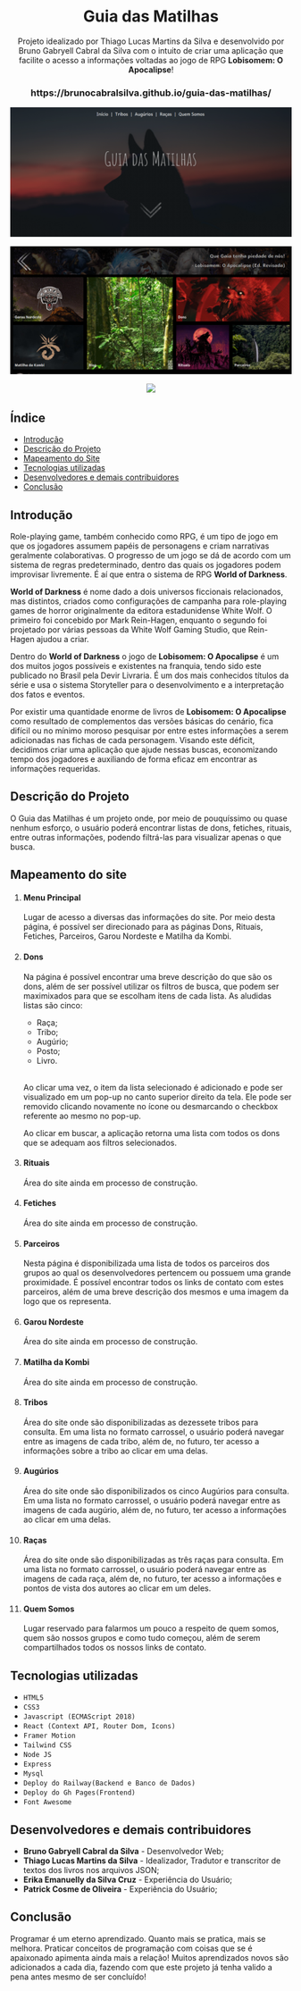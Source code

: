 <h1 align="center">Guia das Matilhas</h1>

<p align="center">Projeto idealizado por Thiago Lucas Martins da Silva e desenvolvido por Bruno Gabryell Cabral da Silva com o intuito de criar uma aplicação que facilite o acesso a informações voltadas ao jogo de RPG <strong>Lobisomem: O Apocalipse</strong>!</p>

<h3 align="center">https://brunocabralsilva.github.io/guia-das-matilhas/</h3>

![Tela Inicial da Aplicação](front-end/src/images/menu/apresentation01.png)

![Menu principal](front-end/src/images/menu/apresentation02.png)

<p align="center">
<img src="http://img.shields.io/static/v1?label=STATUS&message=EM%20DESENVOLVIMENTO&color=GREEN&style=for-the-badge"/>
</p>

<h2> Índice</h2>

* [Introdução](#intro)
* [Descrição do Projeto](#descrição-do-projeto)
* [Mapeamento do Site](#mapeamento)
* [Tecnologias utilizadas](#tecnologias-utilizadas)
* [Desenvolvedores e demais contribuidores](#pessoas-envolvidas)
* [Conclusão](#conclusão)

<h2 id="intro">Introdução</h2>

<p>Role-playing game, também conhecido como RPG, é um tipo de jogo em que os jogadores assumem papéis de personagens e criam narrativas geralmente colaborativas. O progresso de um jogo se dá de acordo com um sistema de regras predeterminado, dentro das quais os jogadores podem improvisar livremente. É aí que entra o sistema de RPG <strong>World of Darkness</strong>.</p>

<p><strong>World of Darkness</strong> é nome dado a dois universos ficcionais relacionados, mas distintos, criados como configurações de campanha para role-playing games de horror originalmente da editora estadunidense White Wolf. O primeiro foi concebido por Mark Rein-Hagen, enquanto o segundo foi projetado por várias pessoas da White Wolf Gaming Studio, que Rein-Hagen ajudou a criar.</p>

<p>Dentro do <strong>World of Darkness</strong> o jogo de <strong>Lobisomem: O Apocalipse</strong> é um dos muitos jogos possíveis e existentes na franquia, tendo sido este publicado no Brasil pela Devir Livraria. É um dos mais conhecidos títulos da série e usa o sistema Storyteller para o desenvolvimento e a interpretação dos fatos e eventos.</p>

<p>Por existir uma quantidade enorme de livros de <strong>Lobisomem: O Apocalipse</strong> como resultado de complementos das versões básicas do cenário, fica difícil ou no mínimo moroso pesquisar por entre estes informações a serem adicionadas nas fichas de cada personagem. Visando este déficit, decidimos criar uma aplicação que ajude nessas buscas, economizando tempo dos jogadores e auxiliando de forma eficaz em encontrar as informações requeridas.</p>

<h2 id="descrição-do-projeto">Descrição do Projeto</h2>

<p>O Guia das Matilhas é um projeto onde, por meio de pouquíssimo ou quase nenhum esforço, o usuário poderá encontrar listas de dons, fetiches, rituais, entre outras informações, podendo filtrá-las para visualizar apenas o que busca.
</p>

<h2 id="mapeamento">Mapeamento do site </h2>

<ol>
<li><h4>Menu Principal</h4></li> 

<p>Lugar de acesso a diversas das informações do site. Por meio desta página, é possível ser direcionado para as páginas Dons, Rituais, Fetiches, Parceiros, Garou Nordeste e Matilha da Kombi.</p>

<p> </p>

<li><h4>Dons</h4></li> 
<p>Na página é possível encontrar uma breve descrição do que são os dons, além de ser possível utilizar os filtros de busca, que podem ser maximixados para que se escolham itens de cada lista. As aludidas listas são cinco:</p>

<ul>
<li>Raça;</li>
<li>Tribo;</li>
<li>Augúrio;</li>
<li>Posto;</li>
<li>Livro.</li>
</ul>
<br>
<p>Ao clicar uma vez, o item da lista selecionado é adicionado e pode ser visualizado em um pop-up no canto superior direito da tela. Ele pode ser removido clicando novamente no ícone ou desmarcando o checkbox referente ao mesmo no pop-up.</p>
<p>Ao clicar em buscar, a aplicação retorna uma lista com todos os dons que se adequam aos filtros selecionados.</p>

<li><h4>Rituais</h4></li>

<p> Área do site ainda em processo de construção.</p>

<li><h4>Fetiches</h4></li>

<p> Área do site ainda em processo de construção.</p>

<li><h4>Parceiros</h4></li>

<p>Nesta página é disponibilizada uma lista de todos os parceiros dos grupos ao qual os desenvolvedores pertencem ou possuem uma grande proximidade. É possível encontrar todos os links de contato com estes parceiros, além de uma breve descrição dos mesmos e uma imagem da logo que os representa.</p>

<li><h4>Garou Nordeste</h4></li>

<p> Área do site ainda em processo de construção.</p>

<li><h4>Matilha da Kombi</h4></li>

<p> Área do site ainda em processo de construção.</p>

<li><h4>Tribos</h4></li>

<p> Área do site onde são disponibilizadas as dezessete tribos para consulta. Em uma lista no formato carrossel, o usuário poderá navegar entre as imagens de cada tribo, além de, no futuro, ter acesso a informações sobre a tribo ao clicar em uma delas.</p>

<li><h4>Augúrios</h4></li>

<p> Área do site onde são disponibilizados os cinco Augúrios para consulta. Em uma lista no formato carrossel, o usuário poderá navegar entre as imagens de cada augúrio, além de, no futuro, ter acesso a informações ao clicar em uma delas.</p>

<li><h4>Raças</h4></li>

<p> Área do site onde são disponibilizadas as três raças para consulta. Em uma lista no formato carrossel, o usuário poderá navegar entre as imagens de cada raça, além de, no futuro, ter acesso a informações e pontos de vista dos autores ao clicar em um deles.</p>

<li><h4>Quem Somos</h4></li>

<p> Lugar reservado para falarmos um pouco a respeito de quem somos, quem são nossos grupos e como tudo começou, além de serem compartilhados todos os nossos links de contato.</p>

</ol>

<h2 id="tecnologias-utilizadas">Tecnologias utilizadas</h2>

* `HTML5`
* `CSS3`
* `Javascript (ECMAScript 2018)`
* `React (Context API, Router Dom, Icons)`
* `Framer Motion`
* `Tailwind CSS`
* `Node JS`
* `Express`
* `Mysql`
* `Deploy do Railway(Backend e Banco de Dados)`
* `Deploy do Gh Pages(Frontend)`
* `Font Awesome`

<h2 id="pessoas-envolvidas">Desenvolvedores e demais contribuidores</h2>

* <strong>Bruno Gabryell Cabral da Silva</strong> - Desenvolvedor Web;
* <strong>Thiago Lucas Martins da Silva</strong> - Idealizador, Tradutor e transcritor de textos dos livros nos arquivos JSON;
* <strong>Erika Emanuelly da Silva Cruz</strong> - Experiência do Usuário;
* <strong>Patrick Cosme de Oliveira</strong> - Experiência do Usuário;

<h2 id="conclusão">Conclusão</h2>

<p>Programar é um eterno aprendizado. Quanto mais se pratica, mais se melhora. Praticar conceitos de programação com coisas que se é apaixonado apimenta ainda mais a relação! Muitos aprendizados novos são adicionados a cada dia, fazendo com que este projeto já tenha valido a pena antes mesmo de ser concluído!</p>
